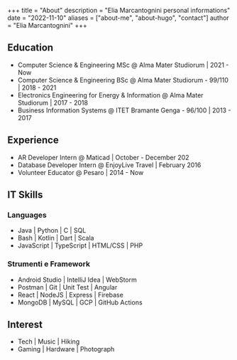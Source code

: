 +++
title = "About"
description = "Elia Marcantognini personal informations" 
date = "2022-11-10" 
aliases = ["about-me", "about-hugo", "contact"] 
author = "Elia Marcantognini" 
+++


## Education

- Computer Science & Engineering MSc @ Alma Mater Studiorum | 2021 - Now
- Computer Science & Engineering BSc @ Alma Mater Studiorum - 99/110 | 2018 - 2021
- Electronics Engineering for Energy & Information @ Alma Mater Studiorum | 2017 - 2018
- Business Information Systems @ ITET Bramante Genga - 96/100 | 2013 - 2017

## Experience

- AR Developer Intern @ Maticad | October - December 202
- Database Developer Intern @ EnjoyLive Travel | February 2016
- Volunteer Educator @ Pesaro | 2014 - Now

## IT Skills

### Languages

- Java | Python | C | SQL
- Bash | Kotlin | Dart | Scala
- JavaScript | TypeScript | HTML/CSS | PHP

### Strumenti e Framework

- Android Studio | IntelliJ Idea | WebStorm
- Postman | Git | Unit Test | Angular
- React | NodeJS | Express | Firebase
- MongoDB | MySQL | GCP | GitHub Actions

## Interest

- Tech | Music | Hiking
- Gaming | Hardware | Photograph
